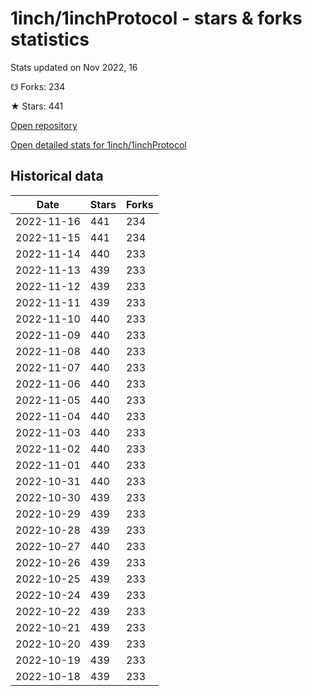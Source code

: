 # 1inch/1inchProtocol - stars & forks statistics

Stats updated on Nov 2022, 16

☋ Forks: 234

★ Stars: 441

[Open repository](https://github.com/1inch/1inchProtocol)

[Open detailed stats for 1inch/1inchProtocol](https://reviewgithub.com/rep/1inch/1inchProtocol)

## Historical data
| Date | Stars | Forks |
|------|-------|-------|
| 2022-11-16 | 441 | 234 | 
| 2022-11-15 | 441 | 234 | 
| 2022-11-14 | 440 | 233 | 
| 2022-11-13 | 439 | 233 | 
| 2022-11-12 | 439 | 233 | 
| 2022-11-11 | 439 | 233 | 
| 2022-11-10 | 440 | 233 | 
| 2022-11-09 | 440 | 233 | 
| 2022-11-08 | 440 | 233 | 
| 2022-11-07 | 440 | 233 | 
| 2022-11-06 | 440 | 233 | 
| 2022-11-05 | 440 | 233 | 
| 2022-11-04 | 440 | 233 | 
| 2022-11-03 | 440 | 233 | 
| 2022-11-02 | 440 | 233 | 
| 2022-11-01 | 440 | 233 | 
| 2022-10-31 | 440 | 233 | 
| 2022-10-30 | 439 | 233 | 
| 2022-10-29 | 439 | 233 | 
| 2022-10-28 | 439 | 233 | 
| 2022-10-27 | 440 | 233 | 
| 2022-10-26 | 439 | 233 | 
| 2022-10-25 | 439 | 233 | 
| 2022-10-24 | 439 | 233 | 
| 2022-10-22 | 439 | 233 | 
| 2022-10-21 | 439 | 233 | 
| 2022-10-20 | 439 | 233 | 
| 2022-10-19 | 439 | 233 | 
| 2022-10-18 | 439 | 233 | 

